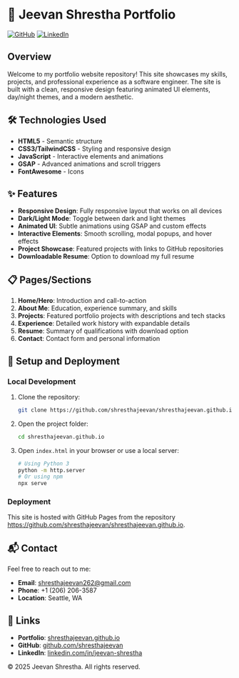 # 🚀 Jeevan Shrestha Portfolio

[![GitHub](https://img.shields.io/badge/GitHub-shresthajeevan-blue?logo=github)](https://github.com/shresthajeevan)
[![LinkedIn](https://img.shields.io/badge/LinkedIn-jeevan--shrestha-blue?logo=linkedin)](https://www.linkedin.com/in/jeevan-shrestha/)

## Overview

Welcome to my portfolio website repository! This site showcases my skills, projects, and professional experience as a software engineer. The site is built with a clean, responsive design featuring animated UI elements, day/night themes, and a modern aesthetic.

## 🛠️ Technologies Used

- **HTML5** - Semantic structure
- **CSS3/TailwindCSS** - Styling and responsive design
- **JavaScript** - Interactive elements and animations
- **GSAP** - Advanced animations and scroll triggers
- **FontAwesome** - Icons

## ✨ Features

- **Responsive Design**: Fully responsive layout that works on all devices
- **Dark/Light Mode**: Toggle between dark and light themes
- **Animated UI**: Subtle animations using GSAP and custom effects
- **Interactive Elements**: Smooth scrolling, modal popups, and hover effects
- **Project Showcase**: Featured projects with links to GitHub repositories
- **Downloadable Resume**: Option to download my full resume

## 📋 Pages/Sections

1. **Home/Hero**: Introduction and call-to-action
2. **About Me**: Education, experience summary, and skills
3. **Projects**: Featured portfolio projects with descriptions and tech stacks
4. **Experience**: Detailed work history with expandable details
5. **Resume**: Summary of qualifications with download option
6. **Contact**: Contact form and personal information

## 🚀 Setup and Deployment

### Local Development

1. Clone the repository:
   ```bash
   git clone https://github.com/shresthajeevan/shresthajeevan.github.io.git
   ```

2. Open the project folder:
   ```bash
   cd shresthajeevan.github.io
   ```

3. Open `index.html` in your browser or use a local server:
   ```bash
   # Using Python 3
   python -m http.server
   # Or using npm
   npx serve
   ```

### Deployment

This site is hosted with GitHub Pages from the repository https://github.com/shresthajeevan/shresthajeevan.github.io.

## 📬 Contact

Feel free to reach out to me:

- **Email**: shresthajeevan262@gmail.com
- **Phone**: +1 (206) 206-3587
- **Location**: Seattle, WA

## 🔗 Links

- **Portfolio**: [shresthajeevan.github.io](https://shresthajeevan.github.io)
- **GitHub**: [github.com/shresthajeevan](https://github.com/shresthajeevan)
- **LinkedIn**: [linkedin.com/in/jeevan-shrestha](https://www.linkedin.com/in/jeevan-shrestha/)


© 2025 Jeevan Shrestha. All rights reserved. 